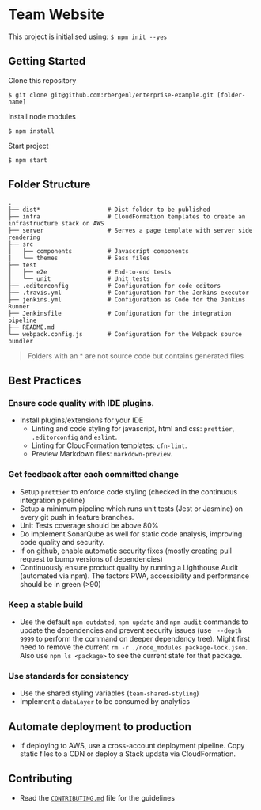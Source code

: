 Team Website
===

This project is initialised using: `$ npm init --yes`

## Getting Started
Clone this repository
```
$ git clone git@github.com:rbergenl/enterprise-example.git [folder-name]
```
Install node modules
```
$ npm install
```
Start project
```
$ npm start
```

## Folder Structure

    .
    ├── dist*                   # Dist folder to be published
    ├── infra                   # CloudFormation templates to create an infrastructure stack on AWS
    ├── server                  # Serves a page template with server side rendering
    ├── src                     
    |   ├── components          # Javascript components
    |   └── themes              # Sass files
    ├── test                    
    │   ├── e2e                 # End-to-end tests
    │   └── unit                # Unit tests
    ├── .editorconfig           # Configuration for code editors
    ├── .travis.yml             # Configuration for the Jenkins executor
    ├── jenkins.yml             # Configuration as Code for the Jenkins Runner
    ├── Jenkinsfile             # Configuration for the integration pipeline
    ├── README.md
    └── webpack.config.js       # Configuration for the Webpack source bundler

> Folders with an * are not source code but contains generated files

## Best Practices
### Ensure code quality with IDE plugins.
- Install plugins/extensions for your IDE
    - Linting and code styling for javascript, html and css: `prettier`, `.editorconfig` and `eslint`.
    - Linting for CloudFormation templates: `cfn-lint`.
    - Preview Markdown files: `markdown-preview`.
### Get feedback after each committed change
- Setup `prettier` to enforce code styling (checked in the continuous integration pipeline)
- Setup a minimum pipeline which runs unit tests (Jest or Jasmine) on every git push in feature branches.
- Unit Tests coverage should be above 80%
- Do implement SonarQube as well for static code analysis, improving code quality and security.
- If on github, enable automatic security fixes (mostly creating pull request to bump versions of dependencies)
- Continuously ensure product quality by running a Lighthouse Audit (automated via npm). The factors PWA, accessibility and performance should be in green (>90)
### Keep a stable build
- Use the default `npm outdated`, `npm update` and `npm audit` commands to update the dependencies and prevent security issues (use ` --depth 9999` to perform the command on deeper dependency tree). Might first need to remove the current `rm -r ./node_modules package-lock.json`. Also use `npm ls <package>` to see the current state for that package.
### Use standards for consistency
- Use the shared styling variables (`team-shared-styling`)
- Implement a `dataLayer` to be consumed by analytics
## Automate deployment to production
- If deploying to AWS, use a cross-account deployment pipeline. Copy static files to a CDN or deploy a Stack update via CloudFormation.

## Contributing
- Read the [`CONTRIBUTING.md`]('./CONTRIBUTING.md') file for the guidelines
